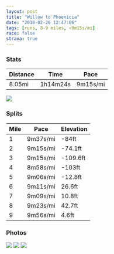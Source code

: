 ```yaml
---
layout: post
title: "Willow to Phoenicia"
date: "2018-02-26 12:47:06"
tags: [runs, 8-9 miles, <9m15s/mi]
race: false
strava: true
---
```


### Stats

| Distance | Time | Pace |
|----------|------|------|
|8.05mi|1h14m24s|9m15s/mi|

<img src='https://maps.googleapis.com/maps/api/staticmap?maptype=roadmap&path=enc:asx_GxvadMz@yPwMeP@iB~QiT`[hL`Ihf@lJpV{@zQdCzKyC`RZhQlNlFlI~Rl@pJ|ErF|MzBjD|TxIxMhWlJ`Wvm@tF`a@aUhSyGhZ}W|s@c_@tk@}]~WwYHaYeOeQfG}UzOyPfPoDtNx@bQ&key=AIzaSyC1MId7bFpkLXNAaYhBSTb8jLyiSqzbDtM&size=800x800&markers=color:yellow|label:S|42.07425,-74.23357&markers=color:green|label:F|42.08365000000001,-74.31289000000002'>

### Splits

| Mile | Pace | Elevation |
|------|------|-----------|
|1|9m37s/mi|-84ft|
|2|9m15s/mi|-74.1ft|
|3|9m15s/mi|-109.6ft|
|4|8m58s/mi|-103ft|
|5|9m06s/mi|-12.8ft|
|6|9m11s/mi|26.6ft|
|7|9m09s/mi|10.8ft|
|8|9m23s/mi|42.7ft|
|9|9m56s/mi|4.6ft|

### Photos
<img src='https://dgtzuqphqg23d.cloudfront.net/KZe3lQqe5SiF9jG-0sXDdqjvez6-VNhXKUxhd1IwAIs-768x768.jpg'>

<img src='https://dgtzuqphqg23d.cloudfront.net/IFGvawiCJ0Ixn841vp8ddvluy8Tq2xxlTUFtTYPkVzM-576x768.jpg'>

<img src='https://dgtzuqphqg23d.cloudfront.net/JQBa7_YavWI69pExlBilZ07P2tawB8OTInGbZYO1dG4-577x768.jpg'>
